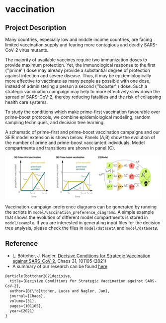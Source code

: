 # vaccination

## Project Description

Many countries, especially low and middle income countries, are facing limited vaccination supply and fearing more contagious and deadly SARS-CoV-2 virus mutants.

The majority of available vaccines require two immunization doses to provide maximum protection. Yet, the immunological response to the first (''prime'') dose may already provide a substantial degree of protection against infection and severe disease. Thus, it may be epidemiologically more effective to vaccinate as many people as possible with one dose, instead of administering a person a second (''booster'') dose. Such a strategic vaccination campaign may help to more effectively slow down the spread of SARS-CoV-2, thereby reducing fatalities and the risk of collapsing health care systems.

To study the conditions which make prime-first vaccination favourable over prime-boost protocols, we combine epidemiological modeling, random sampling techniques, and decision tree learning.

A schematic of prime-first and prime-boost vaccination campaigns and our SEIR model extension is shown below. Panels (A,B) show the evolution of the number of prime and prime-boost vaccianted individuals. Model compartments and transitions are shown in panel (C).

![Image](illustration_final.png)

Vaccination-campaign-preference diagrams can be generated by running the scripts in ``model/vaccination_preference_diagrams``. A simple example that shows the evolution of different model compartments is stored in ``model/example``. If you are interested in generating input files for the decision tree analysis, please check the files in ``model/datasetA`` and ``model/datasetB``.

## Reference
* L. Böttcher, J. Nagler, [Decisive Conditions for Strategic Vaccination against SARS-CoV-2](https://aip.scitation.org/doi/full/10.1063/5.0066992), Chaos  31, 101105 (2021)
* A summary of our research can be found [here](https://publishing.aip.org/publications/latest-content/covid-19-vaccination-strategies-when-is-one-dose-better-than-two/)

```
@article{bottcher2021decisive,
  title={Decisive Conditions for Strategic Vaccination against SARS-CoV-2},
  author={B{\"o}ttcher, Lucas and Nagler, Jan},
  journal={Chaos},
  volume={31},
  pages={101105},
  year={2021}
}
```
